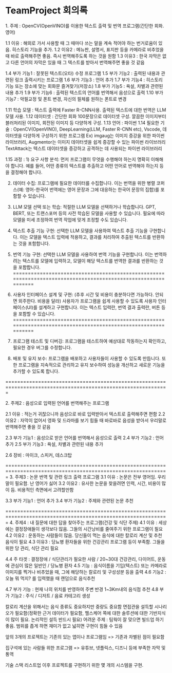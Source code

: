 # TeamProject 회의록
<p>
1. 주제 : OpenCV(OpenVINO)를 이용한 텍스트 출력 및 번역 프로그램(간단한 회화. 영어)
</p>
<p>
1.1 이유 : 해외로 가서 사용할 때 그 때마다 쓰는 말을 계속 적어야 하는 번거로움이 있음.
   히스토리 기능을 추가.
1.2 이유2 : 메뉴판, 설명서, 표지판 등을 카메라로 비추었을 때 바로 출력해주면 좋음. 
   즉시 번역해주도록 하는 것을 원함
1.3 이유3 : 한국 자막은 없고 다른 언어의 자막은 있을 때 그 텍스트를 받아서 번역해주면 좋을 것 같음
</p>
<p>
1.4 부가 기능1 : 잘못된 텍스트(오타) 수정 프로그램
1.5 부가 기능2 : 출력된 내용과 관련된 링크 출력시키는 프로그램
1.6 부가 기능3 : 언어 추가
1.7 부가 기능4 : 히스토리 기능 또는 장소에 맞는 회화문 즐겨찾기(저장소)
1.8 부가 기능5 : 욕설, 차별과 관련된 내용 추가
1.9 부가 기능6 : 출력된 텍스트의 언어를 번역해서 음성으로 출력
1.10 부가 기능7 : 악필교정 및 폰트 변경, 자신의 필체를 원하는 폰트로 변경
</p>
<p>
1.11 학습 모델 : 텍스트 출력에 Faster R-CNN사용. 출력된 텍스트에 대한 번역은 LLM모델 사용.
1.12 데이터셋 : 간단한 회화 100문장으로 데이터셋 구성. 깔끔한 이미지부터 블러처리된 이미지, 회전된 이미지 등 다양하게 구성.
1.13 언어 : 파이썬
1.14 필요한 기술 : OpenCV(OpenVINO), DeepLearning(LLM, Faster R-CNN etc), Vscode, 데이터셋을 다양하게 구성하기 위한 프로그램 Ex) imgaug는 이미지 증강을 위한 파이썬 라이브러리, Augmentor는 이미지 데이터셋을 쉽게 증강할 수 있는 파이썬 라이브러리
TextAttack는 텍스트 데이터셋을 증강하고 공격하는 데 사용되는 파이썬 라이브러리
</p>
<p>
1.15 과정 : 
1) 요구 사항 분석:
 먼저 프로그램이 무엇을 수행해야 하는지 명확히 이해해야 합니다. 예를 들어, 어떤 종류의 텍스트를 추출하고 어떤 언어로 번역해야 하는지 등을 결정해야 합니다.

2) 데이터 수집:
 프로그램에 필요한 데이터를 수집합니다. 이는 번역을 위한 병렬 코퍼스(예: 영어-한국어 번역에는 영어 문장과 그에 대응하는 한국어 문장의 집합)를 포함할 수 있습니다.

3) LLM 모델 선택 또는 학습:
 적절한 LLM 모델을 선택하거나 학습합니다. GPT, BERT, 또는 트랜스포머 등의 사전 학습된 모델을 사용할 수 있습니다. 필요에 따라 모델을 미세 조정하여 번역 작업에 맞게 조정할 수도 있습니다.

4) 텍스트 추출 기능 구현:
 선택한 LLM 모델을 사용하여 텍스트 추출 기능을 구현합니다. 이는 모델을 텍스트 입력에 적용하고, 결과를 처리하여 추출된 텍스트를 반환하는 것을 포함합니다.

5) 번역 기능 구현:
 선택한 LLM 모델을 사용하여 번역 기능을 구현합니다. 이는 번역하려는 텍스트를 모델에 입력하고, 모델이 해당 텍스트를 번역한 결과를 반환하는 것을 포함합니다.
=============================================================================================================
6) 사용자 인터페이스 설계 및 구현: (추후 시간 및 비용이 충분하다면 가능하다. 안되면 외주한다. 비용을 달라)
 사용자가 프로그램을 쉽게 사용할 수 있도록 사용자 인터페이스(UI)를 설계하고 구현합니다. 이는 텍스트 입력란, 번역 결과 출력란, 버튼 등을 포함할 수 있습니다.
=============================================================================================================
8) 프로그램 테스트 및 디버깅:
 프로그램을 테스트하여 예상대로 작동하는지 확인하고, 필요한 경우 버그를 수정합니다.

9) 배포 및 유지 보수:
 프로그램을 배포하고 사용자들이 사용할 수 있도록 만듭니다. 또한 프로그램을 지속적으로 관리하고 유지 보수하여 성능을 개선하고 새로운 기능을 추가할 수 있도록 합니다.

=============================================================================================================
</p>
<p>
2. 주제2 : 음성으로 입력된 언어를 번역해주는 프로그램
   
2.1 이유 : 적는거 귀찮으니까 음성으로 바로 입력받아서 텍스트로 출력해주면 편함
2.2 이유2 : 자막이 없어서 영화 및 드라마를 보기 힘들 때 바로바로 음성을 받아서 우리말로 번역해주면 좋을 것 같음
   
2.3 부가 기능1 : 음성으로 받은 언어를 번역해서 음성으로 출력
2.4 부가 기능2 : 언어 추가
2.5 부가 기능3 : 욕설, 차별과 관련된 내용 추가

2.6 장비 : 마이크, 스피커, 데스크탑
</p>
<p>
=============================================================================================================
3. 주제3 : 논문 번역 및 관련 링크 출력 프로그램
3.1 이유 : 논문은 전부 영어임. 우리말이 필요함. 난 영어가 싫어
3.2 이유2 : 유사한 논문을 찾을려면 인력, 시간, 비용이 많이 듬. 비용적인 측면에서 고려할만함

3.3 부가 기능1 : 언어 추가
3.4 부가 기능2 : 주제와 관련된 논문 추천
</p>
<p>
=============================================================================================================
4. 주제4 : 내 질문에 대한 답을 찾아주는 프로그램(건강 및 식단 주제)
4.1 이유 : 세상에는 결정장애들이 생각보다 많음. 그들의 시간낭비를 줄여주기 위한 프로그램이 필요
4.2 이유2 : 운동하는 사람들이 많음. 당신들이 먹는 음식에 대한 칼로리 계산 및 추천 음식이 필요
4.3 이유3 : 당뇨병 환자들을 위한 건강관리 프로그램 등이 부족함. 그들을 위한 당 관리, 식단 관리 필요

4.4 주 타겟 : 결정장애 / 식단관리가 필요한 사람 / 20~30대 건강관리, 다이어트, 운동에 관심이 많은 일반인 / 당뇨병 환자
4.5 기능 : 음식이름을 기입(텍스트) 또는 카메라로 이미지를 찍거나 비추었을 때, 그에 해당하는 칼로리 및 구성성분 등을 출력
4.6 기능2 : 오늘 뭐 먹지? 를 입력했을 때 랜덤으로 음식추천

4.7 부가 기능 : 현재 나의 위치를 반영하여 주변 반경 1~3Km내의 음식점 추천
4.8 부가 기능2 : 주식 / 디저트 / 음료 카테고리 생성
</p>
<p>
칼로리 계산을 위해서는 음식 종류도 중요하지만 중량도 중요함
면접관을 설득할 시나리오가 필요함(정확한 근거 데이터가 필요함, 헬스케어 쪽에 대한 솔루션에 대한 기반지식이 많이 필요. 논리적인 설득 반드시 필요)
어려운 주제 : 팀웍이 잘 맞으면 빌드업 하기 좋음. 범위를 좁게 하면 재미가 없고 넓히면 구현이 힘들 수 있음

앞의 3개의 프로젝트는 기존의 있는 앱이나 프로그램임 => 기존과 차별된 점이 필요함

집구석에 있는 사람들 위한 프로그램 => 유튜브, 넷플릭스, 디즈니 등에 부족한 자막 및 통역

기술 스택 리스트업 이후 프로젝트를 구현하기 위한 몇 개의 시스템을 구현.
</p>
